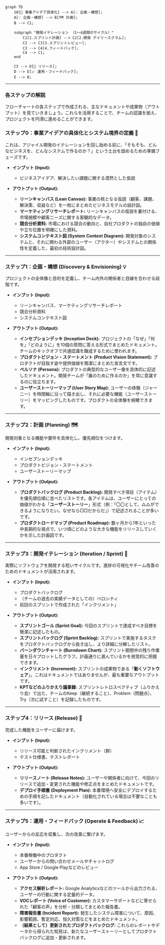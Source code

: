 ```mermaid
graph TD
    S0[🎯 事業アイデア具体化] --> A[💡 企画・構想];
    A[💡 企画・構想] --> B[🗺️ 計画];
    B --> C1;

    subgraph "開発イテレーション （1〜4週間のサイクル）"
        C1[1.スプリント計画] --> C2[2.開発 デイリースクラム];
        C2 --> C3[3.スプリントレビュー];
        C3 --> C4[4.フィードバック];
        C4 --> C1;
    end

    C3 --> D[🚀 リリース];
    D --> E[📈 運用・フィードバック];
    E --> B;
```

-----

### 各ステップの解説

フローチャートの各ステップで作成される、主なドキュメントや成果物（アウトプット）を見ていきましょう。これらを活用することで、チームの認識を揃え、プロジェクトを円滑に進めることができます。

### **ステップ0：事業アイデアの具体化とシステム境界の定義 🎯**

これは、アジャイル開発のイテレーションを回し始める前に、「そもそも、どんなビジネスを、どんなシステムで作るのか？」という土台を固めるための準備フェーズです。

* **インプット (Input):**
    * ビジネスアイデア、解決したい課題に関する漠然とした仮説

* **アウトプット (Output):**
    * **リーンキャンバス (Lean Canvas):**
        事業の核となる仮説（顧客、課題、解決策、収益など）を一枚にまとめたビジネスモデルの設計図。
    * **マーケティングリサーチレポート:**
        リーンキャンバスの仮説を裏付ける、市場規模や顧客ニーズに関する客観的なデータ。
    * **競合分析資料:**
        市場における競合の動向と、自社プロダクトの独自の価値や立ち位置を明確にした資料。
    * **システムコンテキスト図 (System Context Diagram):**
        開発対象のシステムと、それに関わる外部のユーザー（アクター）やシステムとの関係性を定義した、最初の技術設計図。

-----

### **ステップ1：企画・構想 (Discovery & Envisioning) 💡**

プロジェクトの全体像と目的を定義し、チーム内外の関係者と目線を合わせる段階です。

* **インプット (Input):**
    * リーンキャンバス、マーケティングリサーチレポート
    * 競合分析資料
    * システムコンテキスト図

* **アウトプット (Output):**
    * **インセプションデッキ (Inception Deck):**
        プロジェクトの「なぜ」「何を」「どのように」を10個の質問に答える形式でまとめたドキュメント。チームのキックオフで共通認識を醸成するために使われます。
    * **プロダクトビジョン・ステートメント (Product Vision Statement):**
        プロダクトが目指す姿や提供価値を簡潔にまとめた宣言文です。
    * **ペルソナ (Persona):**
        プロダクトの典型的なユーザー像を具体的に記述したドキュメント。開発チームが「誰のために作るのか」を常に意識するのに役立ちます。
    * **ユーザーストーリーマップ (User Story Map):**
        ユーザーの体験（ジャーニー）を時間軸に沿って描き出し、それに必要な機能（ユーザーストーリー）をマッピングしたものです。プロダクトの全体像を俯瞰できます。

-----

### **ステップ2：計画 (Planning) 🗺️**

開発対象となる機能や要件を具体化し、優先順位をつけます。

* **インプット (Input):**
    * インセプションデッキ
    * プロダクトビジョン・ステートメント
    * ユーザーストーリーマップ

* **アウトプット (Output):**
    * **プロダクトバックログ (Product Backlog):**
        開発すべき項目（アイテム）を優先順位順に並べたリストです。各アイテムは、ユーザーにとっての価値がわかる「**ユーザーストーリー**」形式（例：「〇〇として、△△ができるようになりたい。なぜなら□□だからだ」）で記述されることが多いです。
    * **プロダクトロードマップ (Product Roadmap):**
        数ヶ月から1年といった中長期的な視点で、いつ頃にどのような大きな機能をリリースしていくかを示した計画図です。

-----

### **ステップ3：開発イテレーション (Iteration / Sprint) 🔁**

実際にソフトウェアを開発する短いサイクルです。進捗の可視化やチーム改善のためのドキュメントが活用されます。

* **インプット (Input):**
    * プロダクトバックログ
    * （チームの過去の実績データとしての）ベロシティ
    * 前回のスプリントで作成された「インクリメント」

* **アウトプット (Output):**
    * **スプリントゴール (Sprint Goal):**
        今回のスプリントで達成すべき目標を簡潔に記述したもの。
    * **スプリントバックログ (Sprint Backlog):**
        スプリントで実施するタスクをプロダクトバックログから抜き出し、より詳細に分解したリスト。
    * **バーンダウンチャート (Burndown Chart):**
        スプリント期間中の残り作業量を日々プロットしたグラフ。計画通りに進んでいるかを視覚的に把握できます。
    * **インクリメント (Increment):**
        スプリントの成果物である「**動くソフトウェア**」。これはドキュメントではありませんが、最も重要なアウトプットです。
    * **KPTなどのふりかえり議事録:**
        スプリントレトロスペクティブ（ふりかえり会）で出た、チームのKeep（継続すること）、Problem（問題点）、Try（次に試すこと）を記録したものです。

-----

### **ステップ4：リリース (Release) 🚀**

完成した機能をユーザーに届けます。

* **インプット (Input):**
    * リリース可能と判断されたインクリメント（群）
    * テスト仕様書、テストレポート

* **アウトプット (Output):**
    * **リリースノート (Release Notes):**
        ユーザーや関係者に向けて、今回のリリースで追加・変更された機能や修正点をまとめたドキュメントです。
    * **デプロイ手順書 (Deployment Plan):**
        本番環境へ安全にデプロイするための手順を記したドキュメント（自動化されている場合は不要なことも多いです）。

-----

### **ステップ5：運用・フィードバック (Operate & Feedback) 📈**

ユーザーからの反応を収集し、次の改善に繋げます。

* **インプット (Input):**
    * 本番稼働中のプロダクト
    * ユーザーからの問い合わせメールやチャットログ
    * App Store / Google Playなどのレビュー

* **アウトプット (Output):**
    * **アクセス解析レポート:**
        Google Analyticsなどのツールから出力される、ユーザーの行動に関する定量的データ。
    * **VOCレポート (Voice of Customer):**
        カスタマーサポートなどに寄せられた「顧客の声」を分析・分類してまとめた報告書。
    * **障害報告書 (Incident Report):**
        発生したシステム障害について、原因、影響範囲、暫定対応、恒久対策などをまとめたドキュメント。
    * **（結果として）更新されたプロダクトバックログ:**
        これらのレポートやデータから得られた知見は、新たなユーザーストーリーとしてプロダクトバックログに追加・更新されます。